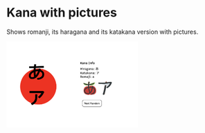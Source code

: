 # Kana with pictures
Shows romanji, its haragana and its katakana version with pictures.

<img src="pic1.png" height="200px" />